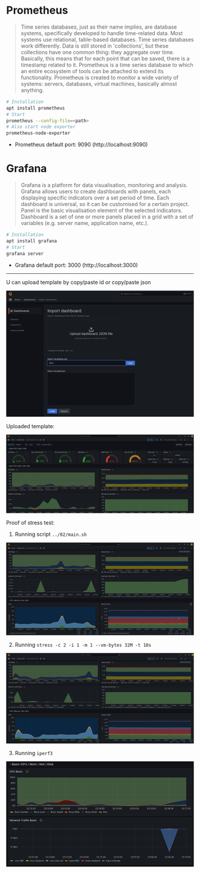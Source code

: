 # Prometheus

> Time series databases, just as their name implies, are database systems, specifically developed to handle time-related data.
> Most systems use relational, table-based databases. Time series databases work differently.
> Data is still stored in 'collections', but these collections have one common thing: they aggregate over time.
> Basically, this means that for each point that can be saved, there is a timestamp related to it.
> Prometheus is a time series database to which an entire ecosystem of tools can be attached to extend its functionality. 
> Prometheus is created to monitor a wide variety of systems: servers, databases, virtual machines, basically almost anything.

```sh
# Installation
apt install prometheus
# Start
prometheus --config-file=<path>
# Also start node exporter
prometheus-node-exporter
```

- Prometheus default port: 9090 (http://localhost:9090)

# Grafana

> Grafana is a platform for data visualisation, monitoring and analysis.
> Grafana allows users to create dashboards with panels, each displaying specific indicators over a set period of time.
> Each dashboard is universal, so it can be customised for a certain project.
> Panel is the basic visualisation element of the selected indicators.
> Dashboard is a set of one or more panels placed in a grid with a set of variables (e.g. server name, application name, etc.).

```sh
# Installation
apt install grafana
# Start
grafana server
```

- Grafana default port: 3000 (http://localhost:3000)

___

U can upload template by copy/paste id or copy/paste json

![](./Screenshots/Upload_template.png)

Uploaded template: 

![](./Screenshots/Template.png)

Proof of stress test:

1) Running script `../02/main.sh`

![](./Screenshots/load_1.png)

2) Running `stress -c 2 -i 1 -m 1 --vm-bytes 32M -t 10s`

![](./Screenshots/load_2.png)

3) Running `iperf3`

![](./Screenshots/iperf3.png)
